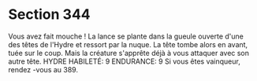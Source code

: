 # Section 344

Vous avez fait mouche ! La lance se plante dans la gueule ouverte
d'une des têtes de l'Hydre et ressort par la nuque. La tête tombe
alors en avant, tuée sur le coup. Mais la créature s'apprête déjà à
vous attaquer avec son autre tête.
HYDRE  HABILETÉ: 9 ENDURANCE: 9
Si vous êtes vainqueur, rendez -vous au  389.